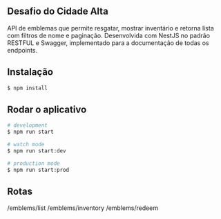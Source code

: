 ## Desafio do Cidade Alta

API de emblemas que permite resgatar, mostrar inventário e retorna lista com filtros de nome e paginação.
Desenvolvida com NestJS no padrão RESTFUL e Swagger, implementado para a documentação de todas os endpoints.

## Instalação

```bash
$ npm install
```

## Rodar o aplicativo 

```bash
# development
$ npm run start

# watch mode
$ npm run start:dev

# production mode
$ npm run start:prod
```

## Rotas

/emblems/list
/emblems/inventory
/emblems/redeem
